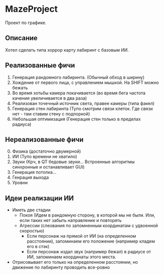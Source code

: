 # MazeProject
Проект по графике.

## Описание
Хотел сделать типа хоррор карту лабиринт с базовым ИИ.

## Реализованные фичи
1. Генерация рандомного лабиринта. (Обычный обход в ширину)
2. Хождение от первого лица, с управлением мышкой. На SHIFT можно бежать
3. Во время хотьбы камера покачивается (во время бега частота качения увеличивается в два раза)
4. Реализован точечный источник света, правее камеры (типа факел)
5. Генерация стен лабиринта (Тупо смотрим связи клеток. Где связи нет - там ставим стену с подпоркой)
6. Небольшая оптимизация (Генерация стен только в пределах радиуса)

## Нереализованные фичи
0. Физика (достаточно двумерной)
0. ИИ (Тупо времени не хватило)
0. Звуки (Крч, в QT бедовые звуки... Встроенные алгоритмы синхронные и останавливает GUI)
0. Генерация потолка...
0. Генрация выхода
0. Уровни

## Идеи реализации ИИ
- Иметь две стадии
    * Покоя (Идем в рандомную сторону, в которой мы не были. Или, если таких нет забыть направление и повторять
    * Агрессии (слеования по запомненным координатам с удвоенной скоростью)
        - Если персонаж на прямой от ИИ (на определенном расстоянии), запоминаем его положение (например кладем его в стэк)
        - Если персонаж издал звук (например бежал) в радиусе от ИИ, запоминаем координаты этого места.
- Отрисовывает его только на определенном расстоянии, но движение по лабиринту проводить все-ровно
